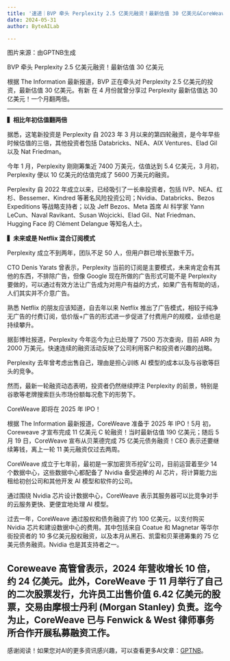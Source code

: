 ```yaml
---
title: '速递｜BVP 牵头 Perplexity 2.5 亿美元融资！最新估值 30 亿美元&CoreWeave 即将在 2025 年 IPO！'
date: 2024-05-31
author: ByteAILab

---
```


图片来源：由GPTNB生成

BVP 牵头 Perplexity 2.5 亿美元融资！最新估值 30 亿美元

根据 The Information 最新报道，BVP 正在牵头对 Perplexity 2.5 亿美元的投资，最新估值 30 亿美元。有新 在 4 月份就曾分享过 Perplexity 最新估值达 30 亿美元！一个月翻两倍。

---


**▍相比年初估值翻两倍**

据悉，这笔新投资是 Perplexity 自 2023 年 3 月以来的第四轮融资，是今年早些时候估值的三倍，其他投资者包括 Databricks、NEA、AIX Ventures、Elad Gil 以及 Nat Friedman。

今年 1 月，Perplexity 刚刚筹集近 7400 万美元，估值达到 5.4 亿美元，3 月初，Perplexity 便以 10 亿美元的估值完成了 5600 万美元的融资。

Perplexity 自 2022 年成立以来，已经吸引了一长串投资者，包括 IVP、NEA、红杉、Bessemer、Kindred 等著名风险投资公司；Nvidia、Databricks、Bezos Expeditions 等战略支持者；以及 Jeff Bezos、Meta 首席 AI 科学家 Yann LeCun、Naval Ravikant、Susan Wojcicki、Elad Gil、Nat Friedman、Hugging Face 的 Clément Delangue 等知名人士。

**▍未来或是 Netflix 混合订阅模式**

Perplexity 成立不到两年，团队不足 50 人，但用户群已增长至数千万。

CTO Denis Yarats 曾表示，Perplexity 当前的订阅是主要模式，未来肯定会有其他的东西，不排除广告，但像 Google 现在所做的广告形式可能不是 Perplexity 要做的，可以通过有效方法让广告成为对用户有益的方式，如果广告有帮助的话，人们其实并不介意广告。

熟悉 Netflix 的朋友应该知道，自去年以来 Netflix 推出了广告模式，相较于纯净无广告的付费订阅，低价版+广告的形式进一步促进了付费用户的规模，业绩也是持续攀升。

据彭博社报道，Perplexity 今年迄今为止已处理了 7500 万次查询，目前 ARR 为 2000 万美元。快速连续的融资活动反映了公司利用客户和投资者兴趣的战略。

Perplexity 去年曾考虑出售自己，理由是担心训练 AI 模型的成本以及与谷歌等巨头的竞争。

然而，最新一轮融资动态表明，投资者仍然继续押注 Perplexity 的前景，特别是谷歌等老牌搜索巨头市场份额每况愈下的形势下。

CoreWeave 即将在 2025 年 IPO！

根据 The Information 最新报道，CoreWeave 准备于 2025 年 IPO！5月 初，Coreweave 才宣布完成 11 亿美元 C 轮融资！当时最新估值 190 亿美元；随后 5 月 19 日，CoreWeave 宣布从贝莱德完成 75 亿美元债务融资！CEO 表示还要继续筹钱，离上一轮 11 美元融资仅过去两周。

CoreWeave 成立于七年前，最初是一家加密货币挖矿公司，目前运营着至少 14 个数据中心，这些数据中心都配备了 Nvidia 备受追捧的 AI 芯片，将计算能力出租给初创公司和其他开发 AI 模型和软件的公司。

通过围绕 Nvidia 芯片设计数据中心，CoreWeave 表示其服务器可以比竞争对手的云服务更快、更便宜地处理 AI 模型。

过去一年，CoreWeave 通过股权和债务融资了约 100 亿美元，以支付购买 Nvidia 芯片和建设数据中心的费用。其中包括来自 Coatue 和 Magnetar 等华尔街投资者的 10 多亿美元股权融资，以及本月从黑石、凯雷和贝莱德筹集的 75 亿美元债务融资。Nvidia 也是其支持者之一。

Coreweave 高管曾表示，2024 年营收增长 10 倍，约 24 亿美元。此外，CoreWeave 于 11 月举行了自己的二次股票发行，允许员工出售价值 6.42 亿美元的股票，交易由摩根士丹利 (Morgan Stanley) 负责。迄今为止，CoreWeave 已与 Fenwick &amp; West 律师事务所合作开展私募融资工作。
---
感谢阅读！如果您对AI的更多资讯感兴趣，可以查看更多AI文章：[GPTNB](https://gptnb.com)。
